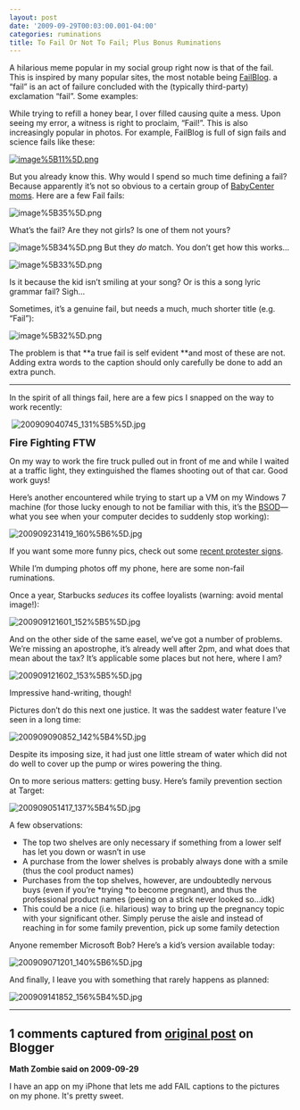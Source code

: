 ```yaml
---
layout: post
date: '2009-09-29T00:03:00.001-04:00'
categories: ruminations
title: To Fail Or Not To Fail; Plus Bonus Ruminations
---
```



A hilarious meme popular in my social group right now is that of the fail. This is inspired by many popular sites, the most notable being [FailBlog](http://failblog.org/). a “fail” is an act of failure concluded with the (typically third-party) exclamation “fail”. Some examples:

While trying to refill a honey bear, I over filled causing quite a mess. Upon seeing my error, a witness is right to proclaim, “Fail!”. This is also increasingly popular in photos. For example, FailBlog is full of sign fails and science fails like these:  

[![image%5B11%5D.png](image%5B11%5D.png)](http://failblog.org/2009/08/30/sports-recognition-fail/)&#160;





But you already know this. Why would I spend so much time defining a fail? Because apparently it’s not so obvious to a certain group of [BabyCenter moms](http://community.babycenter.com/post/a13943225/fail_pictures_stole_from_the_june_board). Here are a few Fail fails:

![image%5B35%5D.png](image%5B35%5D.png)

What’s the fail? Are they not girls? Is one of them not yours?

![image%5B34%5D.png](image%5B34%5D.png) But they *do* match. You don’t get how this works…

![image%5B33%5D.png](image%5B33%5D.png)

Is it because the kid isn’t smiling at your song? Or is this a song lyric grammar fail? Sigh…

Sometimes, it’s a genuine fail, but needs a much, much shorter title (e.g. “Fail”):

![image%5B32%5D.png](image%5B32%5D.png)



The problem is that **a true fail is self evident **and most of these are not. Adding extra words to the caption should only carefully be done to add an extra punch. 

   <hr />

In the spirit of all things fail, here are a few pics I snapped on the way to work recently:  

&#160;![200909040745_131%5B5%5D.jpg](200909040745_131%5B5%5D.jpg)</a>    

<font size="4">**Fire Fighting FTW**</font>



On my way to work the fire truck pulled out in front of me and while I waited at a traffic light, they extinguished the flames shooting out of that car. Good work guys!

Here’s another encountered while trying to start up a VM on my Windows 7 machine (for those lucky enough to not be familiar with this, it’s the [BSOD](http://en.wikipedia.org/wiki/Blue_Screen_of_Death)—what you see when your computer decides to suddenly stop working):

![200909231419_160%5B6%5D.jpg](200909231419_160%5B6%5D.jpg)</a> 

If you want some more funny pics, check out some [recent protester signs](http://www.huffingtonpost.com/2009/09/21/the-funniest-protest-sign_n_292342.html).

While I’m dumping photos off my phone, here are some non-fail ruminations.

Once a year, Starbucks *seduces* its coffee loyalists (warning: avoid mental image!):

![200909121601_152%5B5%5D.jpg](200909121601_152%5B5%5D.jpg)</a> 



And on the other side of the same easel, we’ve got a number of problems. We’re missing an apostrophe, it’s already well after 2pm, and what does that mean about the tax? It’s applicable some places but not here, where I am? 

![200909121602_153%5B5%5D.jpg](200909121602_153%5B5%5D.jpg)</a> 

Impressive hand-writing, though!

Pictures don’t do this next one justice. It was the saddest water feature I’ve seen in a long time:

![200909090852_142%5B4%5D.jpg](200909090852_142%5B4%5D.jpg)</a>&#160; 

Despite its imposing size, it had just one little stream of water which did not do well to cover up the pump or wires powering the thing.

On to more serious matters: getting busy. Here’s family prevention section at Target:

![200909051417_137%5B4%5D.jpg](200909051417_137%5B4%5D.jpg)</a>

A few observations:  <ul>   <li>The top two shelves are only necessary if something from a lower self has let you down or wasn’t in use</li>    <li>A purchase from the lower shelves is probably always done with a smile (thus the cool product names)</li>    <li>Purchases from the top shelves, however, are undoubtedly nervous buys (even if you’re *trying *to become pregnant), and thus the professional product names (peeing on a stick never looked so…idk)</li>    <li>This could be a nice (i.e. hilarious) way to bring up the pregnancy topic with your significant other. Simply peruse the aisle and instead of reaching in for some family prevention, pick up some family detection</li> </ul>

Anyone remember Microsoft Bob? Here’s a kid’s version available today:

![200909071201_140%5B6%5D.jpg](200909071201_140%5B6%5D.jpg)</a>

 And finally, I leave you with something that rarely happens as planned:

![200909141852_156%5B4%5D.jpg](200909141852_156%5B4%5D.jpg)</a>

---

## 1 comments captured from [original post](https://blog.wassupy.com/2009/09/to-fail-or-not-to-fail-plus-bonus.html) on Blogger

**Math Zombie said on 2009-09-29**

I have an app on my iPhone that lets me add FAIL captions to the pictures on my phone. It's pretty sweet.

